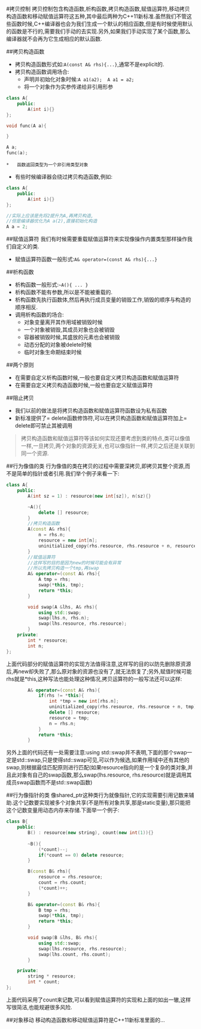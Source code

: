 #拷贝控制
拷贝控制包含构造函数,析构函数,拷贝构造函数,赋值运算符,移动拷贝构造函数和移动赋值运算符这五种,其中最后两种为C++11新标准.虽然我们不管这些函数时候,C++编译器也会为我们生成一个默认的相应函数,但是有时候使用默认的函数是不行的,需要我们手动的去实现.另外,如果我们手动实现了某个函数,那么编译器就不会再为它生成相应的默认函数.

##拷贝构造函数
*	拷贝构造函数形式如:`A(const A& rhs){...}`,通常不是explicit的.
*	拷贝构造函数调用场合:
	*	声明并初始化对象时候:`A a1(a2);  A a1 = a2;`
	*	将一个对象作为实参传递给非引用形参
```C++
class A{
	public:
		A(int i){}
};

void func(A a){

}

A a;
func(a);
```
	*	函数返回类型为一个非引用类型对象
*	有些时候编译器会绕过拷贝构造函数,例如:
```C++
class A{
	public:
		A(int i){}
};

//实际上应该是先将2提升为A,再拷贝构造,
//但是编译器优化为A a(2),直接初始化构造
A a = 2;
```
##赋值运算符
我们有时候需要重载赋值运算符来实现像操作内置类型那样操作我们自定义的类.

*	赋值运算符函数一般形式:`A& operator=(const A& rhs){...}`

##析构函数
*	析构函数一般形式:`~A(){ ... }`
*	析构函数不能有参数,所以是不能被重载的.
*	析构函数先执行函数体,然后再执行成员变量的销毁工作,销毁的顺序与构造的顺序相反.
*	调用析构函数的场合:
	*	对象变量离开其作用域被销毁时候
	*	一个对象被销毁,其成员对象也会被销毁
	*	容器被销毁时候,其盛放的元素也会被销毁
	*	动态分配的对象被delete时候
	*	临时对象生命期结束时候

##两个原则
*	在需要自定义析构函数时候,一般也要自定义拷贝构造函数和赋值运算符
*	在需要自定义拷贝构造函数时候,一般也要自定义赋值运算符

##阻止拷贝
*	我们以前的做法是将拷贝构造函数和赋值运算符函数设为私有函数
*	新标准提供了= delete函数修饰符,可以在拷贝构造函数和赋值运算符加上= delete即可禁止其被调用

>拷贝构造函数和赋值运算符等该如何实现还要考虑到类的特点,类可以像值一样,一旦拷贝,两个对象的资源无关,也可以像指针一样,拷贝之后还是关联到同一个资源.

##行为像值的类
行为像值的类在拷贝的过程中需要深拷贝,即拷贝其整个资源,而不是简单的指针或者引用.我们举个例子来看一下:
```C++
class A{
	public:
		A(int sz = 1) : resource(new int[sz]), n(sz){} 

		~A(){
			delete [] resource;
		}
		//拷贝构造函数
		A(const A& rhs){
			n = rhs.n;
			resource = new int[n];
			uninitialized_copy(rhs.resource, rhs.resource + n, resource);
		}
		//赋值运算符
		//这样写的目的是因为new的时候可能会有异常
		//所以先拷贝构造一个tmp,再swap
		A& operator=(const A& rhs){
			A tmp = rhs;
			swap(*this, tmp);
			return *this;
		}

		void swap(A &lhs, A& rhs){
			using std::swap;
			swap(lhs.n, rhs.n);
			swap(lhs.resource, rhs.resource);
		}
	private:
		int * resource;
		int n;
};
```
上面代码部分的赋值运算符的实现方法值得注意,这样写的目的以防先删除原资源后,再new却失败了,那么原对象的资源也没有了,就无法恢复了;另外,赋值时候可能rhs就是*this,这种写法也能处理这种情况,拷贝运算符的一般写法还可以这样:
```C++
		A& operator=(const A& rhs){
			if(rhs != *this){
				int *tmp = new int[rhs.n];
				uninitialized_copy(rhs.resource, rhs.resource + n, tmp);
				delete [] resource;
				resource = tmp;
				n = rhs.n;
			}
			return *this;
		}
```

另外上面的代码还有一处需要注意:using std::swap并不表明,下面的那个swap一定是std::swap,只是使得std::swap可见,可以作为候选,如果作用域中还有其他的swap,则根据最佳匹配原则进行匹配(如果resource指向的是一个复杂的类对象,并且此对象有自己的swap函数,那么swap(lhs.resource, rhs.resource)就是调用其成员swap函数而不是std::swap函数)

##行为像指针的类
像shared_ptr这种类行为就像指针,它的实现需要引用记数来辅助.这个记数要实现被多个对象共享(不是所有对象共享,那是static变量),那只能把这个记数变量用动态内存来存储.下面举一个例子:
```C++
class B{
	public:
		B() : resource(new string), count(new int(1)){}
		
		~B(){
			(*count)--;
			if(*count == 0)	delete resource;
		}

		B(const B& rhs){
			resource = rhs.resource;
			count = rhs.count;
			(*count)++;
		}

		B& operator=(const B& rhs){
			B tmp = rhs;
			swap(*this, tmp);
			return *this;
		}

		void swap(B &lhs, B& rhs){
			using std::swap;
			swap(lhs.resource, rhs.resource);
			swap(lhs.count, rhs.count);
		}

	private:
		string * resource;
		int * count;
};
```
上面代码采用了count来记数,可以看到赋值运算符的实现和上面的如出一辙,这样写很简洁,也能规避很多风险.


##对象移动
移动构造函数和移动赋值运算符是C++11新标准里面的...
